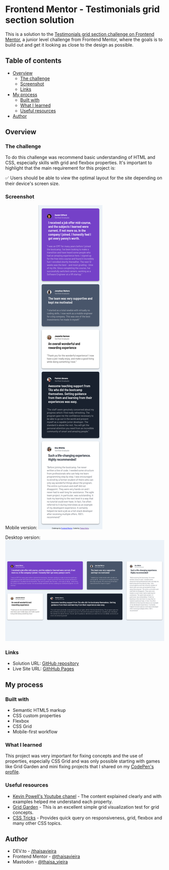 # Frontend Mentor - Testimonials grid section solution

This is a solution to the [Testimonials grid section challenge on Frontend Mentor](https://www.frontendmentor.io/challenges/testimonials-grid-section-Nnw6J7Un7), a junior level challenge from Frontend Mentor, where the goals is to build out and get it looking as close to the design as possible.

## Table of contents

- [Overview](#overview)
  - [The challenge](#the-challenge)
  - [Screenshot](#screenshot)
  - [Links](#links)
- [My process](#my-process)
  - [Built with](#built-with)
  - [What I learned](#what-i-learned)
  - [Useful resources](#useful-resources)
- [Author](#author)

## Overview
### The challenge

To do this challenge was recommend basic understanding of HTML and CSS, especially skills with grid and flexbox properties. It's important to highlight that the main requirement for this project is:

✅ Users should be able to view the optimal layout for the site depending on their device's screen size.

### Screenshot

Mobile version:
![393x1975](./screenshots/iPhone-14-Pro-393x1975.png)

Desktop version:
![1559x988](./screenshots/Macbook-Air-1559x988.png)

### Links

- Solution URL: [GitHub repository](https://github.com/thaisavieira/testimonials-grid-section-main)
- Live Site URL: [GithHub Pages](https://thaisavieira.github.io/testimonials-grid-section-main/)

## My process

### Built with

- Semantic HTML5 markup
- CSS custom properties
- Flexbox
- CSS Grid
- Mobile-first workflow

### What I learned

This project was very important for fixing concepts and the use of properties, especially CSS Grid and was only possible starting with games like Grid Garden and mini fixing projects that I shared on my [CodePen's profile](https://codepen.io/thaisavieira).

### Useful resources

- [Kevin Powell's Youtube chanel](https://www.youtube.com/@KevinPowell/featured) - The content explained clearly and with examples helped me understand each property.
- [Grid Garden](https://cssgridgarden.com/) - This is an excellent simple grid visualization test for grid concepts.
- [CSS Tricks](https://css-tricks.com/) - Provides quick query on responsiveness, grid, flexbox and many other CSS topics.

## Author

- DEV.to - [/thaisavieira](https://dev.to/thaisavieira)
- Frontend Mentor - [@thaisavieira](https://www.frontendmentor.io/profile/thaisavieira)
- Mastodon - [@thaisa_vieira](https://techhub.social/@thaisa_vieira)

